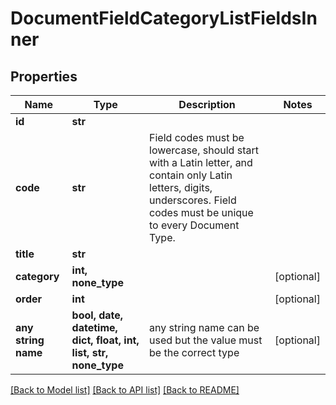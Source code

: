 # DocumentFieldCategoryListFieldsInner


## Properties
Name | Type | Description | Notes
------------ | ------------- | ------------- | -------------
**id** | **str** |  | 
**code** | **str** | Field codes must be lowercase, should start with  a Latin letter, and contain only Latin letters, digits, underscores. Field codes must be unique to every Document Type. | 
**title** | **str** |  | 
**category** | **int, none_type** |  | [optional] 
**order** | **int** |  | [optional] 
**any string name** | **bool, date, datetime, dict, float, int, list, str, none_type** | any string name can be used but the value must be the correct type | [optional]

[[Back to Model list]](../README.md#documentation-for-models) [[Back to API list]](../README.md#documentation-for-api-endpoints) [[Back to README]](../README.md)


